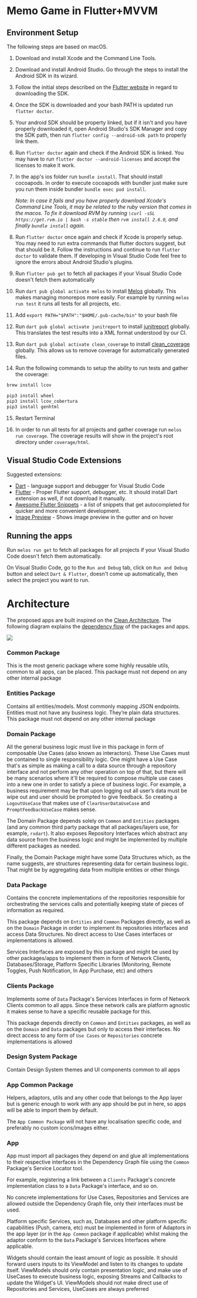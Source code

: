 # Memo Game in Flutter+MVVM

## Environment Setup

The following steps are based on macOS.

1. Download and install Xcode and the Command Line Tools.

2. Download and install Android Studio. Go through the steps to install the Android SDK in its wizard.

3. Follow the initial steps described on the [Flutter website](https://flutter.dev/docs/get-started/install/macos) in regard to downloading the SDK.

4. Once the SDK is downloaded and your bash PATH is updated run `flutter doctor`.

5. Your android SDK should be property linked, but if it isn't and you have properly downloaded it, open Android Studio's SDK Manager and copy the SDK path, then run `flutter config --android-sdk path` to properly link them.

6. Run `flutter doctor` again and check if the Android SDK is linked. You may have to run `flutter doctor --android-licenses` and accept the licenses to make it work.

7. In the app's ios folder run `bundle install`. That should install cocoapods. In order to execute cocoapods with bundler just make sure you run them inside bundler `bundle exec pod install`.

    *Note: In case it fails and you have properly download Xcode's Command Line Tools, it may be related to the ruby version that comes in the macos. To fix it download RVM by running `\curl -sSL https://get.rvm.io | bash -s stable` then `rvm install 2.6.0`, and finally `bundle install` again.*

8. Run `flutter doctor` once again and check if Xcode is properly setup. You may need to run extra commands that flutter doctors suggest, but that should be it. Follow the instructions and continue to run `flutter doctor` to validate them. If developing in Visual Studio Code feel free to ignore the errors about Android Studio's plugins.

9. Run `flutter pub get` to fetch all packages if your Visual Studio Code doesn't fetch them automatically

10. Run `dart pub global activate melos` to install [Melos](https://pub.dev/packages/melos) globally. This makes managing monorepos more easily. For example by running `melos run test` it runs all tests for all projects, etc.

11. Add `export PATH="$PATH":"$HOME/.pub-cache/bin"` to your bash file

12. Run `dart pub global activate junitreport` to install [junitreport](https://pub.dev/packages/junitreport) globally. This translates the test results into a XML format understood by our CI.

13. Run `dart pub global activate clean_coverage` to install [clean_coverage](https://pub.dev/packages/clean_coverage) globally. This allows us to remove coverage for automatically generated files.

14. Run the following commands to setup the ability to run tests and gather the coverage:

```bash
brew install lcov

pip3 install wheel
pip3 install lcov_cobertura
pip3 install genhtml
```

15. Restart Terminal

16. In order to run all tests for all projects and gather coverage run `melos run coverage`. The coverage results will show in the project's root directory under `coverage/html`.

## Visual Studio Code Extensions

Suggested extensions:

- [Dart](https://marketplace.visualstudio.com/items?itemName=Dart-Code.dart-code) - language support and debugger for Visual Studio Code
- [Flutter](https://marketplace.visualstudio.com/items?itemName=Dart-Code.flutter) - Proper Flutter support, debugger, etc. It should install Dart extension as well, if not download it manually.
- [Awesome Flutter Snippets](https://marketplace.visualstudio.com/items?itemName=Nash.awesome-flutter-snippets) - a list of snippets that get autocompleted for quicker and more convenient development.
- [Image Preview](https://marketplace.visualstudio.com/items?itemName=kisstkondoros.vscode-gutter-preview) - Shows image preview in the gutter and on hover

## Running the apps

Run `melos run get` to fetch all packages for all projects if your Visual Studio Code doesn't fetch them automatically.

On Visual Studio Code, go to the `Run and Debug` tab, click on `Run and Debug` button and select `Dart & Flutter`, doesn't come up automatically, then select the project you want to run.

# Architecture

The proposed apps are built inspired on the [Clean Architecture](https://blog.cleancoder.com/uncle-bob/2012/08/13/the-clean-architecture.html). The following diagram explains the [dependency flow](https://www.uml-diagrams.org/dependency.html) of the packages and apps.

![](/arch/generic_clean_architecture_apps.jpg)

### Common Package

This is the most generic package where some highly reusable utils, common to all apps, can be placed. This package must not depend on any other internal package

### Entities Package

Contains all entities/models. Most commonly mapping JSON endpoints. Entities must not have any business logic. They’re plain data structures. This package must not depend on any other internal package

### Domain Package

All the general business logic must live in this package in form of composable Use Cases (also known as interactors). These Use Cases must be contained to single responsibility logic. One might have a Use Case that's as simple as making a call to a data source through a repository interface and not perform any other operation on top of that, but there will be many scenarios where it'll be required to compose multiple use cases into a new one in order to satisfy a piece of business logic. For example, a business requirement may be that upon logging out all user’s data must be wipe out and user should be prompted to give feedback. So creating a `LogoutUseCase` that makes use of `ClearUserDataUseCase` and `PromptFeedbackUseCase` makes sense.

The Domain Package depends solely on `Common` and `Entities` packages (and any common third party package that all packages/layers use, for example, `rxdart`). It also exposes Repository Interfaces which abstract any data source from the business logic and might be implemented by multiple different packages as needed.

Finally, the Domain Package might have some Data Structures which, as the name suggests, are structures representing data for certain business logic. That might be by aggregating data from multiple entities or other things

### Data Package

Contains the concrete implementations of the repositories responsible for orchestrating the services calls and potentially keeping state of pieces of information as required.

This package depends on `Entities` and `Common` Packages directly, as well as on the `Domain` Package in order to implement its repositories interfaces and access Data Structures. No direct access to Use Cases interfaces or implementations is allowed.

Services Interfaces are exposed by this package and might be used by other packages/apps to implement them in form of Network Clients, Databases/Storage, Platform Specific Libraries (Monitoring, Remote Toggles, Push Notification, In App Purchase, etc) and others

### Clients Package

Implements some of `Data` Package's Services Interfaces in form of Network Clients common to all apps. Since these network calls are platform agnostic it makes sense to have a specific reusable package for this.

This package depends directly on `Common` and `Entities` packages, as well as on the `Domain` and `Data` packages but only to access their interfaces. No direct access to any form of `Use Cases` or `Repositories` concrete implementations is allowed

### Design System Package

Contain Design System themes and UI components common to all apps

### App Common Package

Helpers, adaptors, utils and any other code that belongs to the App layer but is generic enough to work with any app should be put in here, so apps will be able to import them by default.

The `App Common Package` will not have any localisation specific code, and preferably no custom icons/images either.

### App

App must import all packages they depend on and glue all implementations to their respective interfaces in the Dependency Graph file using the `Common` Package's Service Locator tool.

For example, registering a link between a `Clients` Package's concrete implementation class to a `Data` Package's interface, and so on.

No concrete implementations for Use Cases, Repositories and Services are allowed outside the Dependency Graph file, only their interfaces must be used.

Platform specific Services, such as, Databases and other platform specific capabilities (Push, camera, etc) must be implemented in form of Adaptors in the app layer (or in the `App Common` package if applicable) whilst making the adaptor conform to the `Data` Package's Services Interfaces where applicable.

Widgets should contain the least amount of logic as possible. It should forward users inputs to its ViewModel and listen to its changes to update itself. ViewModels should only contain presentation logic, and make use of UseCases to execute business logic, exposing Streams and Callbacks to update the Widget's UI. ViewModels should not make direct use of Repositories and Services, UseCases are always preferred
